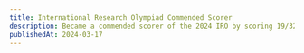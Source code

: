 ```yaml
---
title: International Research Olympiad Commended Scorer
description: Became a commended scorer of the 2024 IRO by scoring 19/32 on Exam 2.
publishedAt: 2024-03-17
---
```

